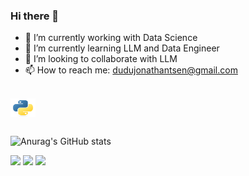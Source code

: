### Hi there 👋

- 🔭 I’m currently working with Data Science
- 🌱 I’m currently learning LLM and Data Engineer
- 👯 I’m looking to collaborate with LLM
- 📫 How to reach me: dudujonathantsen@gmail.com

<div style="display: inline_block"><br>
  <img align="center" alt="Rafa-Python" height="30" width="40" src="https://raw.githubusercontent.com/devicons/devicon/master/icons/python/python-original.svg">
</div>

  ##
 ![Anurag's GitHub stats](https://github-readme-stats.vercel.app/api?username=anuraghazra&show_icons=true&theme=radical)
<div> 
  <a href="https://www.instagram.com/jonathan.tsen" target="_blank"><img src="https://img.shields.io/badge/-Instagram-%23E4405F?style=for-the-badge&logo=instagram&logoColor=white" target="_blank"></a>
  <a href = "mailto:dudujonathantsen@gmail.com"><img src="https://img.shields.io/badge/-Gmail-%23333?style=for-the-badge&logo=gmail&logoColor=white" target="_blank"></a>
  <a href="https://www.linkedin.com/in/jonathan-tsen" target="_blank"><img src="https://img.shields.io/badge/-LinkedIn-%230077B5?style=for-the-badge&logo=linkedin&logoColor=white" target="_blank"></a> 
  
</div>

